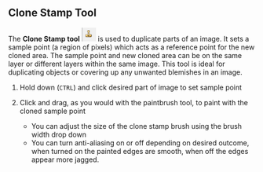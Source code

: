 ## Clone Stamp Tool ##

The **Clone Stamp tool** ![clonestamp](img/clonetool.PNG) is used to duplicate parts of an image. It sets a sample point (a region of pixels) which acts as a reference point for the new cloned area. The sample point and new cloned area can be on the same layer or different layers within the same image. This tool is ideal for duplicating objects or covering up any unwanted blemishes in an image.

 1. Hold down (`CTRL`) and click desired part of image to set sample point
 2. Click and drag, as you would with the paintbrush tool, to paint with the cloned sample point
 
      -  You can adjust the size of the clone stamp brush using the brush width drop down
      -  You can turn anti-aliasing on or off depending on desired outcome, when turned on the painted edges are smooth, when off the edges appear more jagged.
